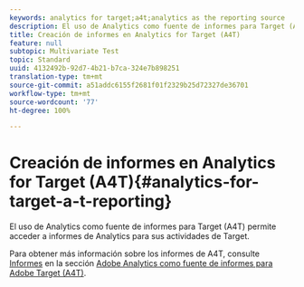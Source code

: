 ```yaml
---
keywords: analytics for target;a4t;analytics as the reporting source
description: El uso de Analytics como fuente de informes para Target (A4T) permite acceder a informes de Analytics para sus actividades de Target.
title: Creación de informes en Analytics for Target (A4T)
feature: null
subtopic: Multivariate Test
topic: Standard
uuid: 4132492b-92d7-4b21-b7ca-324e7b898251
translation-type: tm+mt
source-git-commit: a51addc6155f2681f01f2329b25d72327de36701
workflow-type: tm+mt
source-wordcount: '77'
ht-degree: 100%

---
```



# Creación de informes en Analytics for Target (A4T){#analytics-for-target-a-t-reporting}

El uso de Analytics como fuente de informes para Target (A4T) permite acceder a informes de Analytics para sus actividades de Target.

Para obtener más información sobre los informes de A4T, consulte [Informes](../c-integrating-target-with-mac/a4t/reporting.md#concept_716AF8D545AD404EAAEE99A6DB7B9483) en la sección [Adobe Analytics como fuente de informes para Adobe Target (A4T)](../c-integrating-target-with-mac/a4t/a4t.md#concept_7540C8C04259434AB6EE33B09F47A1DE).
